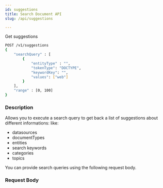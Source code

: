 ```yaml
---
id: suggestions
title: Search Document API
slug: /api/suggestions

---
```


Get suggestions

```bash
POST /v1/suggestions
{
	"searchQuery" : [
		{
			"entityType" : "",
			"tokenType": "DOCTYPE",
			"keywordKey": "",
			"values": ["web"]
		}
	],
	"range" : [0, 100]
}
```

### Description

Allows you to execute a search query to get back a list of suggestions about different informations: like:
- datasources
- documentTypes
- entities
- search keywords
- categories
- topics

You can provide search queries using the following request body.

### Request Body


